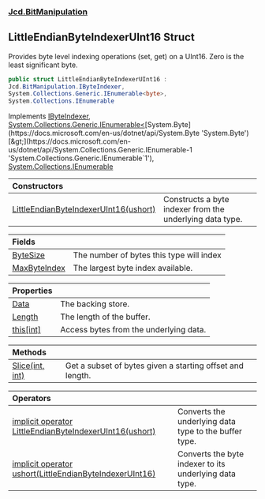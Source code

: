 ### [Jcd.BitManipulation](Jcd.BitManipulation.md 'Jcd.BitManipulation')

## LittleEndianByteIndexerUInt16 Struct

Provides byte level indexing operations (set, get) on a UInt16. Zero is the least significant byte.

```csharp
public struct LittleEndianByteIndexerUInt16 :
Jcd.BitManipulation.IByteIndexer,
System.Collections.Generic.IEnumerable<byte>,
System.Collections.IEnumerable
```

Implements [IByteIndexer](Jcd.BitManipulation.IByteIndexer.md 'Jcd.BitManipulation.IByteIndexer'), [System.Collections.Generic.IEnumerable&lt;](https://docs.microsoft.com/en-us/dotnet/api/System.Collections.Generic.IEnumerable-1 'System.Collections.Generic.IEnumerable`1')[System.Byte](https://docs.microsoft.com/en-us/dotnet/api/System.Byte 'System.Byte')[&gt;](https://docs.microsoft.com/en-us/dotnet/api/System.Collections.Generic.IEnumerable-1 'System.Collections.Generic.IEnumerable`1'), [System.Collections.IEnumerable](https://docs.microsoft.com/en-us/dotnet/api/System.Collections.IEnumerable 'System.Collections.IEnumerable')

| Constructors                                                                                                                                                                                                                  |                                                          |
|:------------------------------------------------------------------------------------------------------------------------------------------------------------------------------------------------------------------------------|:---------------------------------------------------------|
| [LittleEndianByteIndexerUInt16(ushort)](Jcd.BitManipulation.LittleEndianByteIndexerUInt16.LittleEndianByteIndexerUInt16(ushort).md 'Jcd.BitManipulation.LittleEndianByteIndexerUInt16.LittleEndianByteIndexerUInt16(ushort)') | Constructs a byte indexer from the underlying data type. |

| Fields                                                                                                                                             |                                          |
|:---------------------------------------------------------------------------------------------------------------------------------------------------|:-----------------------------------------|
| [ByteSize](Jcd.BitManipulation.LittleEndianByteIndexerUInt16.ByteSize.md 'Jcd.BitManipulation.LittleEndianByteIndexerUInt16.ByteSize')             | The number of bytes this type will index |
| [MaxByteIndex](Jcd.BitManipulation.LittleEndianByteIndexerUInt16.MaxByteIndex.md 'Jcd.BitManipulation.LittleEndianByteIndexerUInt16.MaxByteIndex') | The largest byte index available.        |

| Properties                                                                                                                                |                                        |
|:------------------------------------------------------------------------------------------------------------------------------------------|:---------------------------------------|
| [Data](Jcd.BitManipulation.LittleEndianByteIndexerUInt16.Data.md 'Jcd.BitManipulation.LittleEndianByteIndexerUInt16.Data')                | The backing store.                     |
| [Length](Jcd.BitManipulation.LittleEndianByteIndexerUInt16.Length.md 'Jcd.BitManipulation.LittleEndianByteIndexerUInt16.Length')          | The length of the buffer.              |
| [this[int]](Jcd.BitManipulation.LittleEndianByteIndexerUInt16.this[int].md 'Jcd.BitManipulation.LittleEndianByteIndexerUInt16.this[int]') | Access bytes from the underlying data. |

| Methods                                                                                                                                                    |                                                           |
|:-----------------------------------------------------------------------------------------------------------------------------------------------------------|:----------------------------------------------------------|
| [Slice(int, int)](Jcd.BitManipulation.LittleEndianByteIndexerUInt16.Slice(int,int).md 'Jcd.BitManipulation.LittleEndianByteIndexerUInt16.Slice(int, int)') | Get a subset of bytes given a starting offset and length. |

| Operators                                                                                                                                                                                                                                                                                                      |                                                        |
|:---------------------------------------------------------------------------------------------------------------------------------------------------------------------------------------------------------------------------------------------------------------------------------------------------------------|:-------------------------------------------------------|
| [implicit operator LittleEndianByteIndexerUInt16(ushort)](Jcd.BitManipulation.LittleEndianByteIndexerUInt16.op_ImplicitJcd.BitManipulation.LittleEndianByteIndexerUInt16(ushort).md 'Jcd.BitManipulation.LittleEndianByteIndexerUInt16.op_Implicit Jcd.BitManipulation.LittleEndianByteIndexerUInt16(ushort)') | Converts the underlying data type to the buffer type.  |
| [implicit operator ushort(LittleEndianByteIndexerUInt16)](Jcd.BitManipulation.LittleEndianByteIndexerUInt16.op_Implicitushort(Jcd.BitManipulation.LittleEndianByteIndexerUInt16).md 'Jcd.BitManipulation.LittleEndianByteIndexerUInt16.op_Implicit ushort(Jcd.BitManipulation.LittleEndianByteIndexerUInt16)') | Converts the byte indexer to its underlying data type. |
